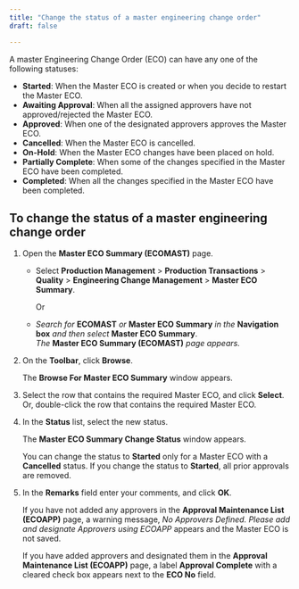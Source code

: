```yaml
---
title: "Change the status of a master engineering change order"
draft: false

---
```


A master Engineering Change Order (ECO) can have any one of the following statuses:

-   **Started**: When the Master ECO is created or when you decide to restart the Master ECO.
-   **Awaiting Approval**: When all the assigned approvers have not approved/rejected the Master ECO.
-   **Approved**: When one of the designated approvers approves the Master ECO.
-   **Cancelled**: When the Master ECO is cancelled.
-   **On-Hold**: When the Master ECO changes have been placed on hold.
-   **Partially Complete**: When some of the changes specified in the Master ECO have been completed.
-   **Completed**: When all the changes specified in the Master ECO have been completed.

## To change the status of a master engineering change order

1.  Open the **Master ECO Summary (ECOMAST)** page.

    - Select **Production Management** > **Production Transactions** > **Quality** > **Engineering Change Management** > **Master ECO Summary**.

        Or

    -  *Search for* **ECOMAST** *or* **Master ECO Summary** *in the* **Navigation box** *and then select* **Master ECO Summary**. <br>*The* **Master ECO Summary (ECOMAST)** *page appears.*

2.  On the **Toolbar**, click **Browse**.

    The **Browse For Master ECO Summary** window appears.

3.  Select the row that contains the required Master ECO, and click **Select**. Or, double-click the row that contains the required Master ECO.
4.  In the **Status** list, select the new status.

    The **Master ECO Summary Change Status** window appears.

    You can change the status to **Started** only for a Master ECO with a **Cancelled** status. If you change the status to **Started**, all prior approvals are removed.

5.  In the **Remarks** field enter your comments, and click **OK**.

    If you have not added any approvers in the **Approval Maintenance List (ECOAPP)** page, a warning message, *No Approvers Defined. Please add and designate Approvers using ECOAPP* appears and the Master ECO is not saved.

    If you have added approvers and designated them in the **Approval Maintenance List (ECOAPP)** page, a label **Approval Complete** with a cleared check box appears next to the **ECO No** field.